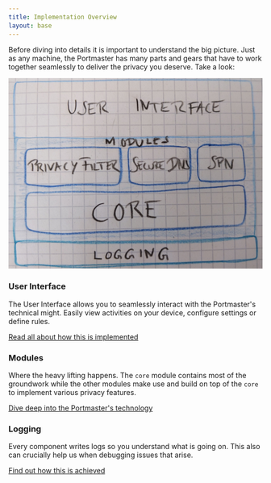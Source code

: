 ```yaml
---
title: Implementation Overview
layout: base
---
```


Before diving into details it is important to understand the big picture. Just as any machine, the Portmaster has many parts and gears that have to work together seamlessly to deliver the privacy you deserve. Take a look:

![Portmaster Big Picture](/assets/images/big_picture.jpg)

### User Interface

The User Interface allows you to seamlessly interact with the Portmaster's technical might. Easily view activities on your device, configure settings or define rules.

[Read all about how this is implemented](/portmaster/implementation/user-interface/)

### Modules

Where the heavy lifting happens. The `core` module contains most of the groundwork while the other modules make use and build on top of the `core` to implement various privacy features.

[Dive deep into the Portmaster's technology](/portmaster/implementation/modules/core/)

### Logging

Every component writes logs so you understand what is going on. This also can crucially help us when debugging issues that arise.

[Find out how this is achieved](/portmaster/implementation/logs/)
